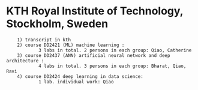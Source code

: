 # KTH Royal Institute of Technology, Stockholm, Sweden
        1) transcript in kth
        2) course DD2421 (ML) machine learning : 
                3 labs in total. 2 persons in each group: Qiao, Catherine
        3) course DD2437 (ANN) artificial neural network and deep architecture : 
                4 labs in total. 3 persons in each group: Bharat, Qiao, Ravi
        4) course DD2424 deep learning in data science: 
                1 lab. individual work: Qiao
        
        
